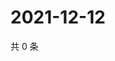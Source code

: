 # 2021-12-12

共 0 条

<!-- BEGIN WEIBO -->
<!-- 最后更新时间 Sun Dec 12 2021 06:13:30 GMT+0800 (China Standard Time) -->

<!-- END WEIBO -->
